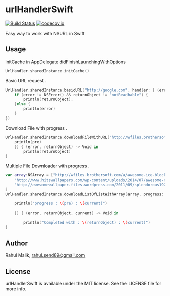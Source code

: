 urlHandlerSwift
==========
[![Build Status](https://travis-ci.org/rahulsend89/urlHandlerSwift.svg?branch=master)](https://travis-ci.org/rahulsend89/urlHandlerSwift)
[![codecov.io](https://codecov.io/github/rahulsend89/urlHandlerSwift/coverage.svg?branch=master)](https://codecov.io/github/rahulsend89/urlHandlerSwift?branch=master)

Easy way to work with NSURL in Swift

## Usage

initCache in AppDelegate didFinishLaunchingWithOptions 
```swift
UrlHandler.sharedInstance.initCache()
```


Basic URL request .
```swift
UrlHandler.sharedInstance.basicURL("http://google.com", handler: { (error, returnObject) -> Void in
    if (error != NSError() && returnObject != "notReachable") {
        println(returnObject);
    }else {
        println(error)
    }
})
```

Download File with progress .
```swift
UrlHandler.sharedInstance.downloadFileWithURL("http://wfiles.brothersoft.com/a/awesome-ice-block_178817-1920x1080.jpg", progress: { (pre) -> Void in
    println(pre)
    }) { (error, returnObject) -> Void in
        println(returnObject)
}
```


Multiple File Downloader with progress .
```swift
var array:NSArray = ["http://wfiles.brothersoft.com/a/awesome-ice-block_178817-1920x1080.jpg",
    "http://www.hitswallpapers.com/wp-content/uploads/2014/07/awesome-city-wallpapers-1920x1080-2.jpg",
    "http://awesomewallpaper.files.wordpress.com/2011/09/splendorous1920x1080.jpg"
]
UrlHandler.sharedInstance.downloadListOfListWithArray(array, progress: { (pre, current) -> Void in
    
    println("progress : \(pre) : \(current)")
    
    }) { (error, returnObject, current) -> Void in
        
        println("Completed with : \(returnObject) : \(current)")
}
```

## Author

Rahul Malik, rahul.send89@gmail.com

## License

urlHandlerSwift is available under the MIT license. See the LICENSE file for more info.
